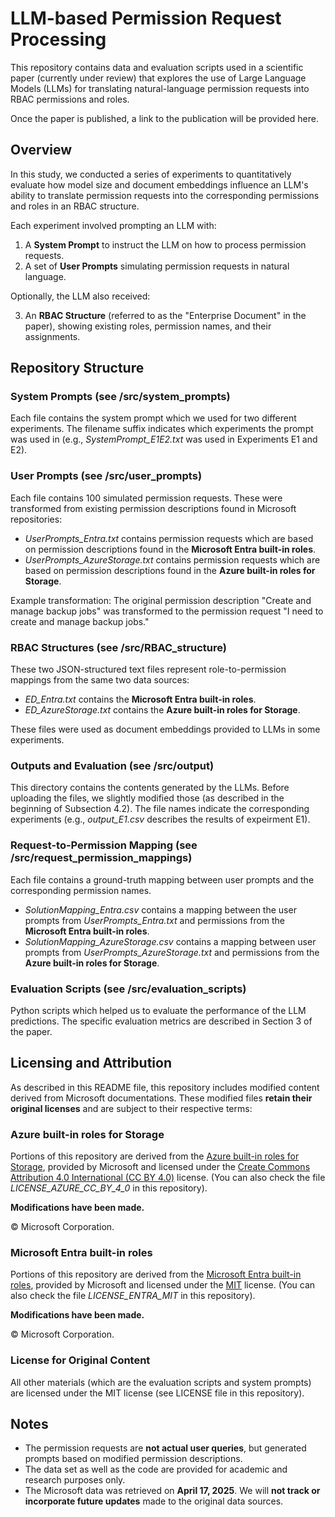 # LLM-based Permission Request Processing

This repository contains data and evaluation scripts used in a scientific paper (currently under review) that explores the use of Large Language Models (LLMs) for translating natural-language permission requests into RBAC permissions and roles.

Once the paper is published, a link to the publication will be provided here.

## Overview

In this study, we conducted a series of experiments to quantitatively evaluate how model size and document embeddings influence an LLM's ability to translate permission requests into the corresponding permissions and roles in an RBAC structure.

Each experiment involved prompting an LLM with:

1. A **System Prompt** to instruct the LLM on how to process permission requests.
2. A set of **User Prompts** simulating permission requests in natural language.

Optionally, the LLM also received:

3. An **RBAC Structure** (referred to as the "Enterprise Document" in the paper), showing existing roles, permission names, and their assignments.

## Repository Structure

### System Prompts (see /src/system_prompts)

Each file contains the system prompt which we used for two different experiments. The filename suffix indicates which experiments the prompt was used in (e.g., *SystemPrompt_E1E2.txt* was used in Experiments E1 and E2).

### User Prompts (see /src/user_prompts)

Each file contains 100 simulated permission requests. These were transformed from existing permission descriptions found in Microsoft repositories:

- *UserPrompts_Entra.txt* contains permission requests which are based on permission descriptions found in the **Microsoft Entra built-in roles**.
- *UserPrompts_AzureStorage.txt* contains permission requests which are based on permission descriptions found in the **Azure built-in roles for Storage**.

Example transformation:
The original permission description "Create and manage backup jobs" was transformed to the permission request "I need to create and manage backup jobs."

### RBAC Structures (see /src/RBAC_structure)

These two JSON-structured text files represent role-to-permission mappings from the same two data sources:

- *ED_Entra.txt* contains the **Microsoft Entra built-in roles**.
- *ED_AzureStorage.txt* contains the **Azure built-in roles for Storage**.

These files were used as document embeddings provided to LLMs in some experiments.

### Outputs and Evaluation (see /src/output)

This directory contains the contents generated by the LLMs. Before uploading the files, we slightly modified those (as described in the beginning of Subsection 4.2). The file names indicate the corresponding experiments (e.g., *output_E1.csv* describes the results of expeirment E1).

### Request-to-Permission Mapping (see /src/request_permission_mappings)

Each file contains a ground-truth mapping between user prompts and the corresponding permission names.

- *SolutionMapping_Entra.csv* contains a mapping between the user prompts from *UserPrompts_Entra.txt* and permissions from the **Microsoft Entra built-in roles**.
- *SolutionMapping_AzureStorage.csv* contains a mapping between user prompts from *UserPrompts_AzureStorage.txt* and permissions from the **Azure built-in roles for Storage**.

### Evaluation Scripts (see /src/evaluation_scripts)

Python scripts which helped us to evaluate the performance of the LLM predictions. The specific evaluation metrics are described in Section 3 of the paper.

## Licensing and Attribution

As described in this README file, this repository includes modified content derived from Microsoft documentations.
These modified files **retain their original licenses** and are subject to their respective terms:

### Azure built-in roles for Storage

Portions of this repository are derived from the [Azure built-in roles for Storage](https://github.com/MicrosoftDocs/azure-docs/blob/main/articles/role-based-access-control/built-in-roles/storage.md), provided by Microsoft and licensed under the [Create Commons Attribution 4.0 International (CC BY 4.0)](https://github.com/MicrosoftDocs/azure-docs/blob/main/LICENSE) license. (You can also check the file *LICENSE_AZURE_CC_BY_4_0* in this repository).

**Modifications have been made.**

© Microsoft Corporation.

### Microsoft Entra built-in roles

Portions of this repository are derived from the [Microsoft Entra built-in roles](https://github.com/MicrosoftDocs/entra-docs/blob/main/docs/identity/role-based-access-control/permissions-reference.md), provided by Microsoft and licensed under the [MIT](https://github.com/MicrosoftDocs/entra-docs/blob/main/LICENSE) license. (You can also check the file *LICENSE_ENTRA_MIT* in this repository).

**Modifications have been made.**

© Microsoft Corporation.

### License for Original Content

All other materials (which are the evaluation scripts and system prompts) are licensed under the MIT license (see LICENSE file in this repository).

## Notes

- The permission requests are **not actual user queries**, but generated prompts based on modified permission descriptions.
- The data set as well as the code are provided for academic and research purposes only.
- The Microsoft data was retrieved on **April 17, 2025**. We will **not track or incorporate future updates** made to the original data sources.
